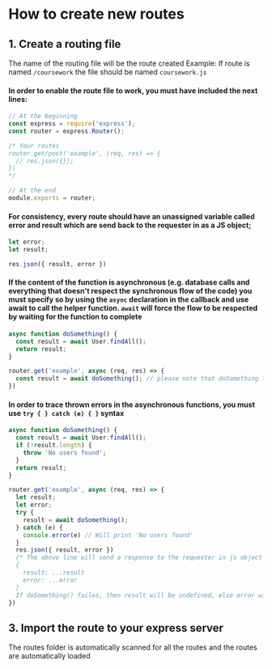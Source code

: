 # How to create new routes

## 1. Create a routing file

The name of the routing file will be the route created
Example: If route is named `/coursework` the file should be named `coursework.js`

#### In order to enable the route file to work, you must have included the next lines:
```javascript
// At the beginning
const express = require('express');
const router = express.Router();

/* Your routes
router.get/post('example', (req, res) => {
  // res.json({});
})
*/

// At the end
module.exports = router;
```

#### For consistency, every route should have an unassigned variable called error and result which are send back to the requester in as a JS object;
```javascript
let error;
let result;

res.json({ result, error })
```

#### If the content of the function is asynchronous (e.g. database calls and everything that doesn't respect the synchronous flow of the code) you must specify so by using the `async` declaration in the callback and use await to call the helper function. `await` will force the flow to be respected by waiting for the function to complete
```javascript
async function doSomething() {
  const result = await User.findAll();
  return result;
}

router.get('example', async (req, res) => {
  const result = await doSomething(); // please note that doSomething function must be async as well
})
```

#### In order to trace thrown errors in the asynchronous functions, you must use `try { } catch (e) { }` syntax
```javascript
async function doSomething() {
  const result = await User.findAll();
  if (!result.length) {
    throw 'No users found';
  }
  return result;
}

router.get('example', async (req, res) => {
  let result;
  let error;
  try {
    result = await doSomething();
  } catch (e) {
    console.error(e) // Will print 'No users found'
  }
  res.json({ result, error })
  /* The above line will send a response to the requester in js object format:
  {
    result: ...result
    error: ...error
  }
  If doSomething() failes, then result will be undefined, else error will be undefined */
})
```

## 3. Import the route to your express server

The routes folder is automatically scanned for all the routes and the routes are automatically loaded
